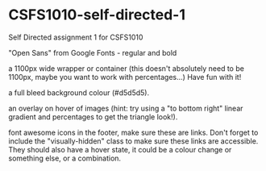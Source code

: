 # CSFS1010-self-directed-1
Self Directed assignment 1 for CSFS1010


"Open Sans" from Google Fonts - regular and bold

a 1100px wide wrapper or container (this doesn't absolutely need to be 1100px, maybe you want to work with percentages...) Have fun with it!

a full bleed background colour (#d5d5d5).

an overlay on hover of images (hint: try using a "to bottom right" linear gradient and percentages to get the triangle look!).

font awesome icons in the footer, make sure these are links. Don't forget to include the "visually-hidden" class to make sure these links are accessible. They should also have a hover state, it could be a colour change or something else, or a combination.